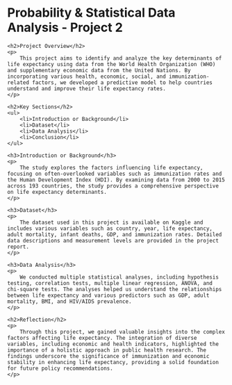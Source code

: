 <!DOCTYPE html>
<html lang="en">
<head>
    <meta charset="UTF-8">
    <meta name="viewport" content="width=device-width, initial-scale=1.0">
    <title>E-Portfolio</title>
</head>
<body>
    <h1>Probability & Statistical Data Analysis - Project 2</h1>

    <h2>Project Overview</h2>
    <p>
        This project aims to identify and analyze the key determinants of life expectancy using data from the World Health Organization (WHO) and supplementary economic data from the United Nations. By incorporating various health, economic, social, and immunization-related factors, we developed a predictive model to help countries understand and improve their life expectancy rates.
    </p>

    <h2>Key Sections</h2>
    <ul>
        <li>Introduction or Background</li>
        <li>Dataset</li>
        <li>Data Analysis</li>
        <li>Conclusion</li>
    </ul>

    <h3>Introduction or Background</h3>
    <p>
        The study explores the factors influencing life expectancy, focusing on often-overlooked variables such as immunization rates and the Human Development Index (HDI). By examining data from 2000 to 2015 across 193 countries, the study provides a comprehensive perspective on life expectancy determinants.
    </p>

    <h3>Dataset</h3>
    <p>
        The dataset used in this project is available on Kaggle and includes various variables such as country, year, life expectancy, adult mortality, infant deaths, GDP, and immunization rates. Detailed data descriptions and measurement levels are provided in the project report.
    </p>

    <h3>Data Analysis</h3>
    <p>
        We conducted multiple statistical analyses, including hypothesis testing, correlation tests, multiple linear regression, ANOVA, and chi-square tests. The analyses helped us understand the relationships between life expectancy and various predictors such as GDP, adult mortality, BMI, and HIV/AIDS prevalence.
    </p>

    <h2>Reflection</h2>
    <p>
        Through this project, we gained valuable insights into the complex factors affecting life expectancy. The integration of diverse variables, including economic and health indicators, highlighted the importance of a holistic approach in public health research. The findings underscore the significance of immunization and economic stability in enhancing life expectancy, providing a solid foundation for future policy recommendations.
    </p>
</body>
</html>

